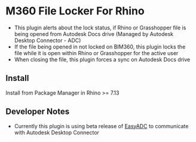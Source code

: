 # M360 File Locker For Rhino

- This plugin alerts about the lock status, if Rhino or Grasshopper file is being opened from Autodesk Docs drive (Managed by Autodesk Desktop Connector - ADC)
- If the file being opened in not locked on BIM360, this plugin locks the file while it is open within Rhino or Grasshopper for the active user
- When closing the file, this plugin forces a sync on Autodesk Docs drive


## Install

Install from Package Manager in Rhino >= 7.13

## Developer Notes

- Currently this plugin is using beta release of [EasyADC](https://www.nuget.org/packages/EasyADC/) to communicate with Autodesk Desktop Connector